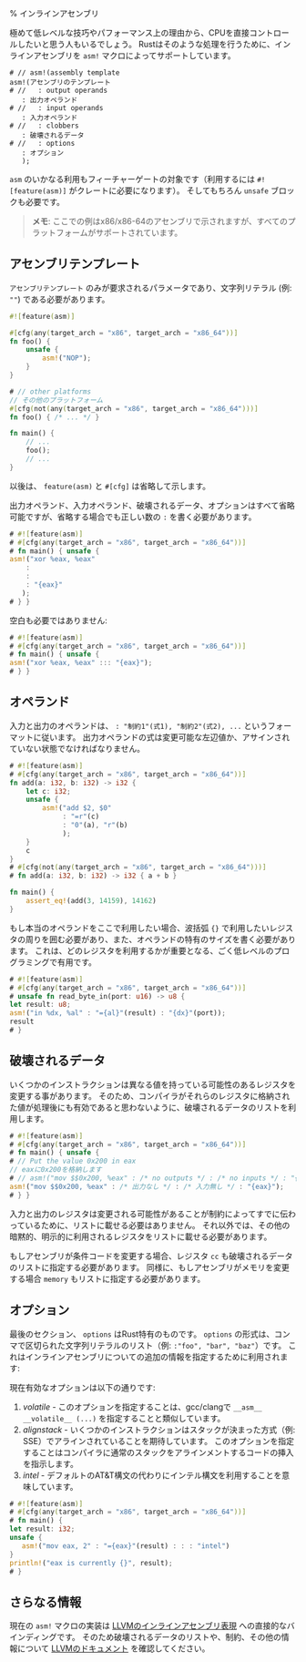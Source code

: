 % インラインアセンブリ
<!-- % Inline Assembly -->

<!-- For extremely low-level manipulations and performance reasons, one -->
<!-- might wish to control the CPU directly. Rust supports using inline -->
<!-- assembly to do this via the `asm!` macro. -->
極めて低レベルな技巧やパフォーマンス上の理由から、CPUを直接コントロールしたいと思う人もいるでしょう。
Rustはそのような処理を行うために、インラインアセンブリを `asm!` マクロによってサポートしています。

```ignore
# // asm!(assembly template
asm!(アセンブリのテンプレート
# //   : output operands
   : 出力オペランド
# //   : input operands
   : 入力オペランド
# //   : clobbers
   : 破壊されるデータ
# //   : options
   : オプション
   );
```

<!-- Any use of `asm` is feature gated (requires `#![feature(asm)]` on the -->
<!-- crate to allow) and of course requires an `unsafe` block. -->
`asm` のいかなる利用もフィーチャーゲートの対象です（利用するには `#![feature(asm)]` がクレートに必要になります）。
そしてもちろん `unsafe` ブロックも必要です。

<!-- &gt; **Note**: the examples here are given in x86/x86-64 assembly, but -->
<!-- &gt; all platforms are supported. -->
> **メモ**: ここでの例はx86/x86-64のアセンブリで示されますが、すべてのプラットフォームがサポートされています。

<!-- ## Assembly template -->
## アセンブリテンプレート

<!-- The `assembly template` is the only required parameter and must be a -->
<!-- literal string (i.e. `""`) -->
`アセンブリテンプレート` のみが要求されるパラメータであり、文字列リテラル (例: `""`) である必要があります。

```rust
#![feature(asm)]

#[cfg(any(target_arch = "x86", target_arch = "x86_64"))]
fn foo() {
    unsafe {
        asm!("NOP");
    }
}

# // other platforms
// その他のプラットフォーム
#[cfg(not(any(target_arch = "x86", target_arch = "x86_64")))]
fn foo() { /* ... */ }

fn main() {
    // ...
    foo();
    // ...
}
```

<!-- (The `feature(asm)` and `#[cfg]`s are omitted from now on.) -->
以後は、 `feature(asm)` と `#[cfg]` は省略して示します。

<!-- Output operands, input operands, clobbers and options are all optional -->
<!-- but you must add the right number of `:` if you skip them: -->
出力オペランド、入力オペランド、破壊されるデータ、オプションはすべて省略可能ですが、省略する場合でも正しい数の `:` を書く必要があります。

```rust
# #![feature(asm)]
# #[cfg(any(target_arch = "x86", target_arch = "x86_64"))]
# fn main() { unsafe {
asm!("xor %eax, %eax"
    :
    :
    : "{eax}"
   );
# } }
```

<!-- Whitespace also doesn't matter: -->
空白も必要ではありません:

```rust
# #![feature(asm)]
# #[cfg(any(target_arch = "x86", target_arch = "x86_64"))]
# fn main() { unsafe {
asm!("xor %eax, %eax" ::: "{eax}");
# } }
```

<!-- ## Operands -->
## オペランド

<!-- Input and output operands follow the same format: `: -->
<!-- "constraints1"(expr1), "constraints2"(expr2), ..."`. Output operand -->
<!-- expressions must be mutable lvalues, or not yet assigned: -->
入力と出力のオペランドは、 `: "制約1"(式1), "制約2"(式2), ...` というフォーマットに従います。
出力オペランドの式は変更可能な左辺値か、アサインされていない状態でなければなりません。

```rust
# #![feature(asm)]
# #[cfg(any(target_arch = "x86", target_arch = "x86_64"))]
fn add(a: i32, b: i32) -> i32 {
    let c: i32;
    unsafe {
        asm!("add $2, $0"
             : "=r"(c)
             : "0"(a), "r"(b)
             );
    }
    c
}
# #[cfg(not(any(target_arch = "x86", target_arch = "x86_64")))]
# fn add(a: i32, b: i32) -> i32 { a + b }

fn main() {
    assert_eq!(add(3, 14159), 14162)
}
```

<!-- If you would like to use real operands in this position, however, -->
<!-- you are required to put curly braces `{}` around the register that -->
<!-- you want, and you are required to put the specific size of the -->
<!-- operand. This is useful for very low level programming, where -->
<!-- which register you use is important: -->
もし本当のオペランドをここで利用したい場合、波括弧 `{}` で利用したいレジスタの周りを囲む必要があり、また、オペランドの特有のサイズを書く必要があります。
これは、どのレジスタを利用するかが重要となる、ごく低レベルのプログラミングで有用です。

```rust
# #![feature(asm)]
# #[cfg(any(target_arch = "x86", target_arch = "x86_64"))]
# unsafe fn read_byte_in(port: u16) -> u8 {
let result: u8;
asm!("in %dx, %al" : "={al}"(result) : "{dx}"(port));
result
# }
```

<!-- ## Clobbers -->
## 破壊されるデータ

<!-- Some instructions modify registers which might otherwise have held -->
<!-- different values so we use the clobbers list to indicate to the -->
<!-- compiler not to assume any values loaded into those registers will -->
<!-- stay valid. -->
いくつかのインストラクションは異なる値を持っている可能性のあるレジスタを変更する事があります。
そのため、コンパイラがそれらのレジスタに格納された値が処理後にも有効であると思わないように、破壊されるデータのリストを利用します。

```rust
# #![feature(asm)]
# #[cfg(any(target_arch = "x86", target_arch = "x86_64"))]
# fn main() { unsafe {
# // Put the value 0x200 in eax
// eaxに0x200を格納します
# // asm!("mov $$0x200, %eax" : /* no outputs */ : /* no inputs */ : "{eax}");
asm!("mov $$0x200, %eax" : /* 出力なし */ : /* 入力無し */ : "{eax}");
# } }
```

<!-- Input and output registers need not be listed since that information -->
<!-- is already communicated by the given constraints. Otherwise, any other -->
<!-- registers used either implicitly or explicitly should be listed. -->
入力と出力のレジスタは変更される可能性があることが制約によってすでに伝わっているために、リストに載せる必要はありません。
それ以外では、その他の暗黙的、明示的に利用されるレジスタをリストに載せる必要があります。

<!-- If the assembly changes the condition code register `cc` should be -->
<!-- specified as one of the clobbers. Similarly, if the assembly modifies -->
<!-- memory, `memory` should also be specified. -->
もしアセンブリが条件コードを変更する場合、レジスタ `cc` も破壊されるデータのリストに指定する必要があります。
同様に、もしアセンブリがメモリを変更する場合 `memory` もリストに指定する必要があります。

<!-- ## Options -->
## オプション

<!-- The last section, `options` is specific to Rust. The format is comma -->
<!-- separated literal strings (i.e. `:"foo", "bar", "baz"`). It's used to -->
<!-- specify some extra info about the inline assembly: -->
最後のセクション、 `options` はRust特有のものです。
`options` の形式は、コンマで区切られた文字列リテラルのリスト（例: `:"foo", "bar", "baz"`）です。
これはインラインアセンブリについての追加の情報を指定するために利用されます:

<!-- Current valid options are: -->
現在有効なオプションは以下の通りです:

<!-- 1. *volatile* - specifying this is analogous to-->
<!--    `__asm__ __volatile__ (...)` in gcc/clang.-->
<!-- 2. *alignstack* - certain instructions expect the stack to be-->
<!--    aligned a certain way (i.e. SSE) and specifying this indicates to-->
<!--    the compiler to insert its usual stack alignment code-->
<!-- 3. *intel* - use intel syntax instead of the default AT&T.-->
1. *volatile* - このオプションを指定することは、gcc/clangで `__asm__ __volatile__ (...)` を指定することと類似しています。
2. *alignstack* - いくつかのインストラクションはスタックが決まった方式（例: SSE）でアラインされていることを期待しています。
   このオプションを指定することはコンパイラに通常のスタックをアラインメントするコードの挿入を指示します。
3. *intel* - デフォルトのAT&T構文の代わりにインテル構文を利用することを意味しています。

```rust
# #![feature(asm)]
# #[cfg(any(target_arch = "x86", target_arch = "x86_64"))]
# fn main() {
let result: i32;
unsafe {
   asm!("mov eax, 2" : "={eax}"(result) : : : "intel")
}
println!("eax is currently {}", result);
# }
```

<!-- ## More Information -->
## さらなる情報

<!-- The current implementation of the `asm!` macro is a direct binding to [LLVM's -->
<!-- inline assembler expressions][llvm-docs], so be sure to check out [their -->
<!-- documentation as well][llvm-docs] for more information about clobbers, -->
<!-- constraints, etc. -->
現在の `asm!` マクロの実装は [LLVMのインラインアセンブリ表現][llvm-docs] への直接的なバインディングです。
そのため破壊されるデータのリストや、制約、その他の情報について [LLVMのドキュメント][llvm-docs] を確認してください。

[llvm-docs]: http://llvm.org/docs/LangRef.html#inline-assembler-expressions
